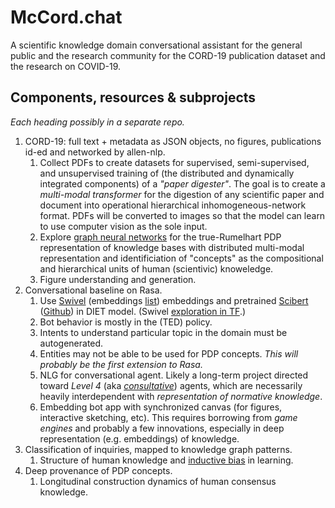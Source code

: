 # McCord.chat

A scientific knowledge domain conversational assistant for the general public and the research community for the CORD-19 publication dataset and the research on COVID-19.

## Components, resources & subprojects

_Each heading possibly in a separate repo._

1. CORD-19: full text + metadata as JSON objects, no figures, publications id-ed and networked by allen-nlp.  
   1. Collect PDFs to create datasets for supervised, semi-supervised, and unsupervised training of (the distributed and dynamically integrated components) of a _"paper digester"_.  The goal is to create a _multi-modal transformer_ for the digestion of any scientific paper and document into operational hierarchical inhomogeneous-network format.  PDFs will be converted to images so that the model can learn to use computer vision as the sole input.  
   2. Explore [graph neural networks](https://www.google.com/search?q=graph+neural+network) for the true-Rumelhart PDP representation of knowledge bases with distributed multi-modal representation and identificiation of "concepts" as the compositional and hierarchical units of human (scientivic) knoweledge.  
   3. Figure understanding and generation.  
2. Conversational baseline on Rasa.  
   1. Use [Swivel](https://arxiv.org/abs/1602.02215) (embeddings [list](https://github.com/Separius/awesome-sentence-embedding)) embeddings and pretrained [Scibert](https://arxiv.org/abs/1903.10676) ([Github](https://github.com/allenai/scibert)) in DIET model. (Swivel [exploration in TF](https://www.tensorflow.org/hub/tutorials/cord_19_embeddings_keras).)    
   2. Bot behavior is mostly in the (TED) policy.  
   3. Intents to understand particular topic in the domain must be autogenerated.  
   4. Entities may not be able to be used for PDP concepts. _This will probably be the first extension to Rasa._  
   5. NLG for conversational agent. Likely a long-term project directed toward _Level 4_ (aka [_consultative_](https://blog.rasa.com/5-levels-of-conversational-ai-2020-update/)) agents, which are necessarily heavily interdependent with _representation of normative knowledge_.  
   6. Embedding bot app with synchronized canvas (for figures, interactive sketching, etc). This requires borrowing from _game engines_ and probably a few innovations, especially in deep representation (e.g. embeddings) of knowledge.  
3. Classification of inquiries, mapped to knowledge graph patterns.
   1. Structure of human knowledge and [inductive bias](https://arxiv.org/pdf/1806.01261.pdf) in learning.   
4. Deep provenance of PDP concepts.   
   1. Longitudinal construction dynamics of human consensus knowledge.   
   
